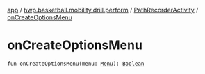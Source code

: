 [app](../../index.md) / [hwp.basketball.mobility.drill.perform](../index.md) / [PathRecorderActivity](index.md) / [onCreateOptionsMenu](.)

# onCreateOptionsMenu

`fun onCreateOptionsMenu(menu: `[`Menu`](https://developer.android.com/reference/android/view/Menu.html)`): `[`Boolean`](https://kotlinlang.org/api/latest/jvm/stdlib/kotlin/-boolean/index.html)